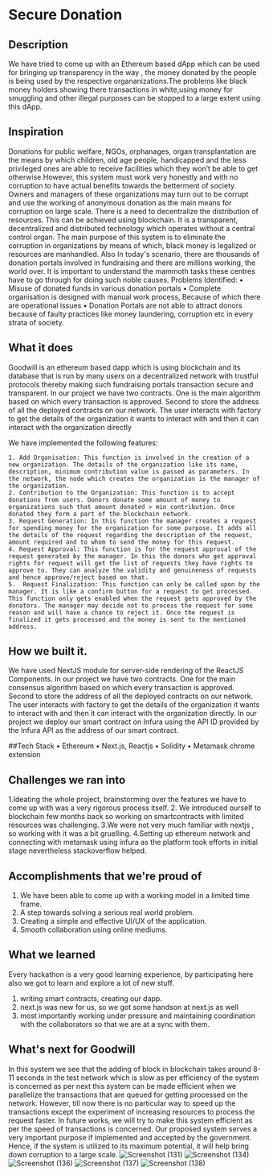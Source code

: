 # Secure Donation

## Description

We have tried to come up with an Ethereum based dApp which can be used for bringing up transparency in the way , the money donated by the people is being used by the respective organanizations.The problems like black money holders showing there transactions in white,using money for smuggling and other illegal purposes can be stopped to a large extent using this dApp.

## Inspiration
Donations for public welfare, NGOs, orphanages, organ transplantation are the means by which children, old age people, handicapped and the less privileged ones are able to receive facilities which they won’t be able to get otherwise.However, this system must work very honestly and with no corruption to have actual benefits towards the betterment of society. Owners and managers of these organizations may turn out to be corrupt and use the working of anonymous donation as the main means for corruption on large scale.
There is a need to decentralize the distribution of resources. This can be achieved using blockchain. It is a transparent, decentralized and distributed technology which operates without a central control organ. The main purpose of this system is to eliminate the corruption in organizations by means of which, black money is legalized or resources are manhandled. 
Also In today's scenario, there are thousands of donation portals involved in fundraising and there are millions working, the world over. It is important to understand the mammoth tasks these centres have to go through for doing such noble causes. 
Problems Identified:
    • Misuse of donated funds in various donation portals
    • Complete organisation is designed with manual work process, Because of which there are operational issues
    • Donation Portals are not able to attract donors because of faulty practices like money laundering, corruption etc in every strata of society.

## What it does
Goodwill is an ethereum based dapp which is using blockchain and its database that is run by many users on a decentralized network with trustful protocols thereby making such fundraising portals transaction secure and transparent.
In our project we have two contracts. 
One is the main algorithm based on which every transaction is approved. Second to store the address of all the deployed contracts on our network. The user interacts with factory to get the details of the organization it wants to interact with and then it can interact with the organization directly



We have implemented the following features:

    1. Add Organisation: This function is involved in the creation of a new organization. The details of the organization like its name, description, minimum contribution value is passed as parameters. In the network, the node which creates the organization is the manager of the organization.
    2. Contribution to the Organization: This function is to accept donations from users. Donors donate some amount of money to organizations such that amount donated > min contribution. Once donated they form a part of the blockchain network. 
    3. Request Generation: In this function the manager creates a request for spending money for the organization for some purpose. It adds all the details of the request regarding the description of the request, amount required and to whom to send the money for this request.
    4. Request Approval: This function is for the request approval of the request generated by the manager. In this the donors who get approval rights for request will get the list of requests they have rights to approve to. They can analyze the validity and genuineness of requests and hence approve/reject based on that. 
    5.  Request Finalization: This function can only be called upon by the manager. It is like a confirm button for a request to get processed. This function only gets enabled when the request gets approved by the donators. The manager may decide not to process the request for some reason and will have a chance to reject it. Once the request is finalized it gets processed and the money is sent to the mentioned address.

## How we built it.
We have used NextJS module for server-side
rendering of the ReactJS Components.
 In our project we have two contracts. One for the main consensus algorithm based on which every transaction is approved. Second to store the address of all the deployed contracts on our network. The user interacts with factory to get the details of the organization it wants to interact with and then it can interact with the organization directly.
In our project we deploy our smart contract on Infura using the API ID provided by the Infura API as the address of our smart contract. 

##Tech Stack
    • Ethereum
    • Next.js, Reactjs
    • Solidity
    • Metamask chrome extension


## Challenges we ran into
1.Ideating the whole project, brainstorming over the features we have to come up with was a very rigorous process itself.
2. We introduced ourself to blockchain few months back so working on smartcontracts with limited resources was challenging.
3.We were not very much familiar with nextjs , so working with it was a bit gruelling.
4.Setting up ethereum network and connecting with metamask using infura as the platform took efforts in initial stage nevertheless stackoverflow helped.



## Accomplishments that we're proud of
1. We have been able to come up with a working model in a limited time frame.
2. A step towards solving  a serious real world problem.
3. Creating a simple and effective UI/UX of the application.
4. Smooth collaboration using online mediums.



## What we learned
Every hackathon is a very good learning experience, by participating here also we got to learn and explore a lot of new stuff.
1. writing smart contracts, creating our dapp.
2. next.js was new for us, so we got some handson at next.js as well
3. most importantly working under pressure and maintaining coordination with the collaborators so that we are at a sync with them.

## What's next for Goodwill

In this system we see that the adding of block in blockchain takes around 8-11 seconds in the test network which is slow as per efficiency of the system is concerned as per next this system can
be made efficient when we parallelize the transactions that are queued for getting processed on the network. 
However, till now there is no particular way to speed up the transactions except the experiment of increasing resources to process the request faster. In future works, we will try to make
this system efficient as per the speed of transactions is concerned. Our proposed system serves a very important purpose if implemented and accepted by the government.
Hence, if the system is utilized to its maximum potential, it will help bring down corruption to a large scale.
![Screenshot (131)](https://user-images.githubusercontent.com/57298737/118416511-afdd5100-b6cd-11eb-873b-f5b4df32ffc8.png)
![Screenshot (134)](https://user-images.githubusercontent.com/57298737/118416513-b7045f00-b6cd-11eb-8610-d9dbf03815f0.png)
![Screenshot (136)](https://user-images.githubusercontent.com/57298737/118416517-ba97e600-b6cd-11eb-8e38-459c9bb924e5.png)
![Screenshot (137)](https://user-images.githubusercontent.com/57298737/118416520-bd92d680-b6cd-11eb-968a-42a7157deabc.png)
![Screenshot (138)](https://user-images.githubusercontent.com/57298737/118416522-c08dc700-b6cd-11eb-804d-58414ddde4fe.png)

